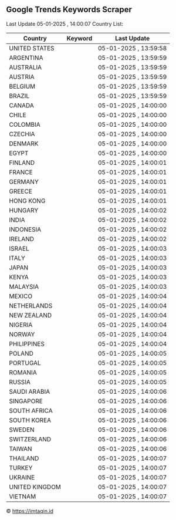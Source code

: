 
## Google Trends Keywords Scraper

Last Update 05-01-2025 , 14:00:07
Country List:

| Country | Keyword | Last Update |
| --- | --- | --- |
| UNITED STATES |  | 05-01-2025 , 13:59:58 |
| ARGENTINA |  | 05-01-2025 , 13:59:59 |
| AUSTRALIA |  | 05-01-2025 , 13:59:59 |
| AUSTRIA |  | 05-01-2025 , 13:59:59 |
| BELGIUM |  | 05-01-2025 , 13:59:59 |
| BRAZIL |  | 05-01-2025 , 13:59:59 |
| CANADA |  | 05-01-2025 , 14:00:00 |
| CHILE |  | 05-01-2025 , 14:00:00 |
| COLOMBIA |  | 05-01-2025 , 14:00:00 |
| CZECHIA |  | 05-01-2025 , 14:00:00 |
| DENMARK |  | 05-01-2025 , 14:00:00 |
| EGYPT |  | 05-01-2025 , 14:00:00 |
| FINLAND |  | 05-01-2025 , 14:00:01 |
| FRANCE |  | 05-01-2025 , 14:00:01 |
| GERMANY |  | 05-01-2025 , 14:00:01 |
| GREECE |  | 05-01-2025 , 14:00:01 |
| HONG KONG |  | 05-01-2025 , 14:00:01 |
| HUNGARY |  | 05-01-2025 , 14:00:02 |
| INDIA |  | 05-01-2025 , 14:00:02 |
| INDONESIA |  | 05-01-2025 , 14:00:02 |
| IRELAND |  | 05-01-2025 , 14:00:02 |
| ISRAEL |  | 05-01-2025 , 14:00:03 |
| ITALY |  | 05-01-2025 , 14:00:03 |
| JAPAN |  | 05-01-2025 , 14:00:03 |
| KENYA |  | 05-01-2025 , 14:00:03 |
| MALAYSIA |  | 05-01-2025 , 14:00:03 |
| MEXICO |  | 05-01-2025 , 14:00:04 |
| NETHERLANDS |  | 05-01-2025 , 14:00:04 |
| NEW ZEALAND |  | 05-01-2025 , 14:00:04 |
| NIGERIA |  | 05-01-2025 , 14:00:04 |
| NORWAY |  | 05-01-2025 , 14:00:04 |
| PHILIPPINES |  | 05-01-2025 , 14:00:04 |
| POLAND |  | 05-01-2025 , 14:00:05 |
| PORTUGAL |  | 05-01-2025 , 14:00:05 |
| ROMANIA |  | 05-01-2025 , 14:00:05 |
| RUSSIA |  | 05-01-2025 , 14:00:05 |
| SAUDI ARABIA |  | 05-01-2025 , 14:00:06 |
| SINGAPORE |  | 05-01-2025 , 14:00:06 |
| SOUTH AFRICA |  | 05-01-2025 , 14:00:06 |
| SOUTH KOREA |  | 05-01-2025 , 14:00:06 |
| SWEDEN |  | 05-01-2025 , 14:00:06 |
| SWITZERLAND |  | 05-01-2025 , 14:00:06 |
| TAIWAN |  | 05-01-2025 , 14:00:06 |
| THAILAND |  | 05-01-2025 , 14:00:07 |
| TURKEY |  | 05-01-2025 , 14:00:07 |
| UKRAINE |  | 05-01-2025 , 14:00:07 |
| UNITED KINGDOM |  | 05-01-2025 , 14:00:07 |
| VIETNAM |  | 05-01-2025 , 14:00:07 |

© https://imtaqin.id
